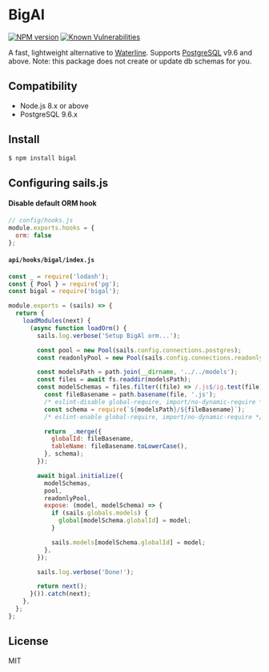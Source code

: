 # BigAl

[![NPM version](https://img.shields.io/npm/v/bigal.svg?style=flat)](https://npmjs.org/package/bigal)
[![Known Vulnerabilities](https://snyk.io/test/npm/bigal/badge.svg)](https://snyk.io/test/npm/bigal)

A fast, lightweight alternative to [Waterline](http://waterlinejs.org/). Supports [PostgreSQL](http://www.postgresql.org/) v9.6 and above. Note: this package does not create or update db schemas for you.

## Compatibility
- Node.js 8.x or above
- PostgreSQL 9.6.x

## Install

```sh
$ npm install bigal
```

## Configuring sails.js

#### Disable default ORM hook

```js
// config/hooks.js
module.exports.hooks = {
  orm: false
};
```

#### `api/hooks/bigal/index.js`

```js
const _ = require('lodash');
const { Pool } = require('pg');
const bigal = require('bigal');

module.exports = (sails) => {
  return {
    loadModules(next) {
      (async function loadOrm() {
        sails.log.verbose('Setup BigAl orm...');

        const pool = new Pool(sails.config.connections.postgres);
        const readonlyPool = new Pool(sails.config.connections.readonlyPostgres);

        const modelsPath = path.join(__dirname, '../../models');
        const files = await fs.readdir(modelsPath);
        const modelSchemas = files.filter((file) => /.js$/ig.test(file)).map((file) => {
          const fileBasename = path.basename(file, '.js');
          /* eslint-disable global-require, import/no-dynamic-require */
          const schema = require(`${modelsPath}/${fileBasename}`);
          /* eslint-enable global-require, import/no-dynamic-require */

          return _.merge({
            globalId: fileBasename,
            tableName: fileBasename.toLowerCase(),
          }, schema);
        });

        await bigal.initialize({
          modelSchemas,
          pool,
          readonlyPool,
          expose: (model, modelSchema) => {
            if (sails.globals.models) {
              global[modelSchema.globalId] = model;
            }

            sails.models[modelSchema.globalId] = model;
          },
        });

        sails.log.verbose('Done!');

        return next();
      }()).catch(next);
    },
  };
};
```

## License
MIT
